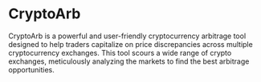 # CryptoArb
CryptoArb is a powerful and user-friendly cryptocurrency arbitrage tool designed to help traders capitalize on price discrepancies across multiple cryptocurrency exchanges. This tool scours a wide range of crypto exchanges, meticulously analyzing the markets to find the best arbitrage opportunities.
